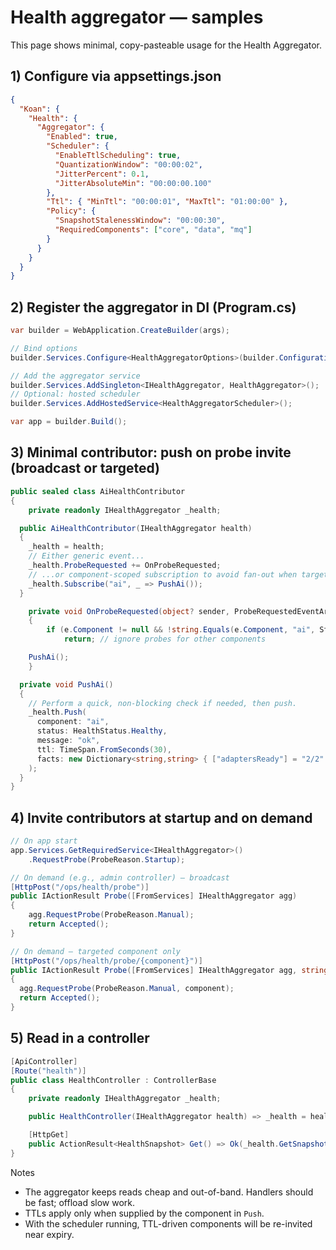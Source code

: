 # Health aggregator — samples

This page shows minimal, copy-pasteable usage for the Health Aggregator.

## 1) Configure via appsettings.json

```json
{
  "Koan": {
    "Health": {
      "Aggregator": {
        "Enabled": true,
        "Scheduler": {
          "EnableTtlScheduling": true,
          "QuantizationWindow": "00:00:02",
          "JitterPercent": 0.1,
          "JitterAbsoluteMin": "00:00:00.100"
        },
        "Ttl": { "MinTtl": "00:00:01", "MaxTtl": "01:00:00" },
        "Policy": {
          "SnapshotStalenessWindow": "00:00:30",
          "RequiredComponents": ["core", "data", "mq"]
        }
      }
    }
  }
}
```

## 2) Register the aggregator in DI (Program.cs)

```csharp
var builder = WebApplication.CreateBuilder(args);

// Bind options
builder.Services.Configure<HealthAggregatorOptions>(builder.Configuration.GetSection("Koan:Health:Aggregator"));

// Add the aggregator service
builder.Services.AddSingleton<IHealthAggregator, HealthAggregator>();
// Optional: hosted scheduler
builder.Services.AddHostedService<HealthAggregatorScheduler>();

var app = builder.Build();
```

## 3) Minimal contributor: push on probe invite (broadcast or targeted)

```csharp
public sealed class AiHealthContributor
{
    private readonly IHealthAggregator _health;

  public AiHealthContributor(IHealthAggregator health)
  {
    _health = health;
    // Either generic event...
    _health.ProbeRequested += OnProbeRequested;
    // ...or component-scoped subscription to avoid fan-out when targeted
    _health.Subscribe("ai", _ => PushAi());
  }

    private void OnProbeRequested(object? sender, ProbeRequestedEventArgs e)
    {
        if (e.Component != null && !string.Equals(e.Component, "ai", StringComparison.OrdinalIgnoreCase))
            return; // ignore probes for other components

    PushAi();
    }

  private void PushAi()
  {
    // Perform a quick, non-blocking check if needed, then push.
    _health.Push(
      component: "ai",
      status: HealthStatus.Healthy,
      message: "ok",
      ttl: TimeSpan.FromSeconds(30),
      facts: new Dictionary<string,string> { ["adaptersReady"] = "2/2" }
    );
  }
}
```

## 4) Invite contributors at startup and on demand

```csharp
// On app start
app.Services.GetRequiredService<IHealthAggregator>()
    .RequestProbe(ProbeReason.Startup);

// On demand (e.g., admin controller) — broadcast
[HttpPost("/ops/health/probe")]
public IActionResult Probe([FromServices] IHealthAggregator agg)
{
    agg.RequestProbe(ProbeReason.Manual);
    return Accepted();
}

// On demand — targeted component only
[HttpPost("/ops/health/probe/{component}")]
public IActionResult Probe([FromServices] IHealthAggregator agg, string component)
{
  agg.RequestProbe(ProbeReason.Manual, component);
  return Accepted();
}
```

## 5) Read in a controller

```csharp
[ApiController]
[Route("health")]
public class HealthController : ControllerBase
{
    private readonly IHealthAggregator _health;

    public HealthController(IHealthAggregator health) => _health = health;

    [HttpGet]
    public ActionResult<HealthSnapshot> Get() => Ok(_health.GetSnapshot());
}
```

Notes

- The aggregator keeps reads cheap and out-of-band. Handlers should be fast; offload slow work.
- TTLs apply only when supplied by the component in `Push`.
- With the scheduler running, TTL-driven components will be re-invited near expiry.
